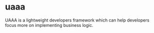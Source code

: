 uaaa
====

UAAA is a lightweight developers framework which can help developers focus more on implementing business logic.
